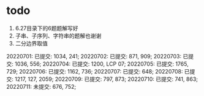 # todo

1. 6.27目录下的6题题解写好
2. 子串、子序列、字符串的题解也谢谢
3. 二分边界取值


20220701: 已提交: 1034, 241;
20220702: 已提交: 871, 909;
20220703: 已提交: 1036, 556;
20220704: 已提交: 1200, LCP 07;
20220705: 已提交: 1765, 729;
20220706: 已提交: 1162, 736;
20220707: 已提交: 648;
20220708: 已提交: 1217, 127, 2059;
20220709: 已提交: 797, 873;
20220710: 已提交: 741, 863;
20220711: 未提交: 676, 752;
